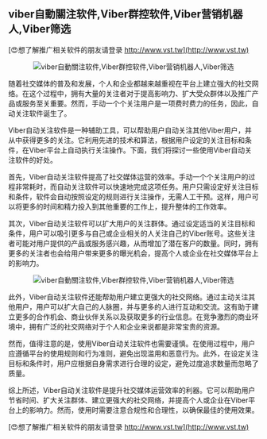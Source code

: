 ## **viber自動關注软件,Viber群控软件,Viber营销机器人,Viber筛选**

[😍想了解推广相关软件的朋友请登录 http://www.vst.tw](http://www.vst.tw)

 <center><img src="https://vst.tw/MP4/tuiguang/png/7.png" alt="viber自動關注软件,Viber群控软件,Viber营销机器人,Viber筛选"></center>

随着社交媒体的普及和发展，个人和企业都越来越重视在平台上建立强大的社交网络。在这个过程中，拥有大量的关注者对于提高影响力、扩大受众群体以及推广产品或服务至关重要。然而，手动一个个关注用户是一项费时费力的任务，因此，自动关注软件诞生了。

Viber自动关注软件是一种辅助工具，可以帮助用户自动关注其他Viber用户，并从中获得更多的关注。它利用先进的技术和算法，根据用户设定的关注目标和条件，在Viber平台上自动执行关注操作。下面，我们将探讨一些使用Viber自动关注软件的好处。

首先，Viber自动关注软件提高了社交媒体运营的效率。手动一个个关注用户的过程非常耗时，而自动关注软件可以快速地完成这项任务。用户只需设定好关注目标和条件，软件会自动按照设定的规则进行关注操作，无需人工干预。这样，用户可以将更多的时间和精力投入到其他重要的工作上，提升整体的工作效率。

其次，Viber自动关注软件可以扩大用户的关注群体。通过设定适当的关注目标和条件，用户可以吸引更多与自己或企业相关的人关注自己的Viber账号。这些关注者可能对用户提供的产品或服务感兴趣，从而增加了潜在客户的数量。同时，拥有更多的关注者也会给用户带来更多的曝光机会，提高个人或企业在社交媒体平台上的影响力。

 <center><img src="https://vst.tw/MP4/tuiguang/png/5.png" alt="viber自動關注软件,Viber群控软件,Viber营销机器人,Viber筛选"></center>

此外，Viber自动关注软件还能帮助用户建立更强大的社交网络。通过主动关注其他用户，用户可以扩大自己的人脉圈，并与更多的人进行互动和交流。这有助于建立更多的合作机会、商业伙伴关系以及获取更多的行业信息。在竞争激烈的商业环境中，拥有广泛的社交网络对于个人和企业来说都是非常宝贵的资源。

然而，值得注意的是，使用Viber自动关注软件也需要谨慎。在使用过程中，用户应遵循平台的使用规则和行为准则，避免出现滥用和恶意行为。此外，在设定关注目标和条件时，用户应根据自身需求进行合理的设定，避免过度追求数量而忽略了质量。

综上所述，Viber自动关注软件是提升社交媒体运营效率的利器。它可以帮助用户节省时间、扩大关注群体、建立更强大的社交网络，并提高个人或企业在Viber平台上的影响力。然而，使用时需要注意合规性和合理性，以确保最佳的使用效果。

[😍想了解推广相关软件的朋友请登录 http://www.vst.tw](http://www.vst.tw)



